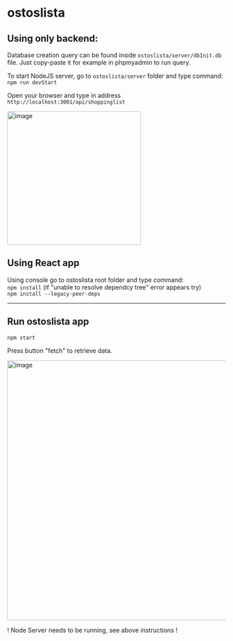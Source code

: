 # ostoslista

## Using only backend:

Database creation query can be found inside <code>ostoslista/server/dbInit.db</code> file. Just copy-paste it for example in phpmyadmin to run query.

To start NodeJS server, go to <code>ostoslista/server</code> folder and type command:<br> 
<code>npm run devStart</code> 

Open your browser and type in address <code>http://localhost:3001/api/shoppinglist</code>

<img width="308" alt="image" src="https://github.com/timoasumaniemi/ostoslista/assets/25798444/297f2eae-b8ab-4cfb-b8f4-d804655dff18">


## Using React app
Using console go to ostoslista root folder and type command:<br> 
<code>npm install</code> 
(if "unable to resolve dependcy tree" error appears try)<br> 
<code>npm install --legacy-peer-deps</code>
***
## Run ostoslista app
<code>npm start</code>

Press button "fetch" to retrieve data.

<img width="599" alt="image" src="https://github.com/timoasumaniemi/ostoslista/assets/25798444/21d8da8f-cb69-41f7-ba09-c3b1af932a25">


! Node Server needs to be running, see above instructions !

 
